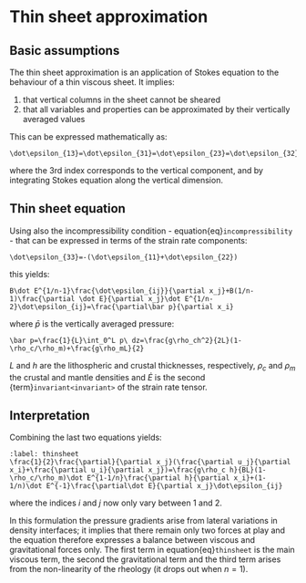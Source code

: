 # Thin sheet approximation

## Basic assumptions

The thin sheet approximation is an application of Stokes equation to the behaviour of a thin viscous sheet. It implies:
1. that vertical columns in the sheet cannot be sheared
2. that all variables and properties can be approximated by their vertically averaged values

This can be expressed mathematically as:
```{math}
\dot\epsilon_{13}=\dot\epsilon_{31}=\dot\epsilon_{23}=\dot\epsilon_{32}=0
```
where the 3rd index corresponds to the vertical component, and by integrating Stokes equation along the vertical dimension.

## Thin sheet equation

Using also the incompressibility condition - equation{eq}`incompressibility` -  that can be expressed in terms of the strain rate components:
```{math}
\dot\epsilon_{33}=-(\dot\epsilon_{11}+\dot\epsilon_{22})
```
this yields:
```{math}
B\dot E^{1/n-1}\frac{\dot\epsilon_{ij}}{\partial x_j}+B(1/n-1)\frac{\partial \dot E}{\partial x_j}\dot E^{1/n-2}\dot\epsilon_{ij}=\frac{\partial\bar p}{\partial x_i}
```
where $\bar p$ is the vertically averaged pressure:
```{math}
\bar p=\frac{1}{L}\int_0^L p\ dz=\frac{g\rho_ch^2}{2L}(1-\rho_c/\rho_m)+\frac{g\rho_mL}{2}
```
$L$ and $h$ are the lithospheric and crustal thicknesses, respectively, $\rho_c$ and $\rho_m$ the crustal and mantle densities and $\dot E$ is the second {term}`invariant<invariant>` of the strain rate tensor.

## Interpretation

Combining the last two equations yields:
```{math}
:label: thinsheet
\frac{1}{2}\frac{\partial}{\partial x_j}(\frac{\partial u_j}{\partial x_i}+\frac{\partial u_i}{\partial x_j})=\frac{g\rho_c h}{BL}(1-\rho_c/\rho_m)\dot E^{1-1/n}\frac{\partial h}{\partial x_i}+(1-1/n)\dot E^{-1}\frac{\partial\dot E}{\partial x_j}\dot\epsilon_{ij}
```
where the indices $i$ and $j$ now only vary between 1 and 2.

In this formulation the pressure gradients arise from lateral variations in density interfaces; it implies that there remain only two forces at play and the equation therefore expresses a balance between viscous and gravitational forces only. The first term in equation{eq}`thinsheet` is the main viscous term, the second the gravitational term and the third term arises from the non-linearity of the rheology (it drops out when $n=1$).
